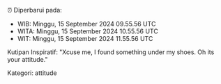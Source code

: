 ⏰ Diperbarui pada:
- WIB: Minggu, 15 September 2024 09.55.56 UTC
- WITA: Minggu, 15 September 2024 10.55.56 UTC
- WIT: Minggu, 15 September 2024 11.55.56 UTC

Kutipan Inspiratif:
"Xcuse me, I found something under my shoes. Oh its your attitude."


Kategori: attitude

